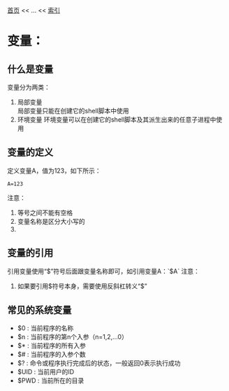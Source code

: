 [首页](/index.md) << ... << [索引](index.md)

# 变量：
## 什么是变量
变量分为两类：
1. 局部变量  
    局部变量只能在创建它的shell脚本中使用
2. 环境变量
    环境变量可以在创建它的shell脚本及其派生出来的任意子进程中使用

## 变量的定义
定义变量A，值为123，如下所示：
```
A=123
```
注意：
1. 等号之间不能有空格
2. 变量名称是区分大小写的
3. 

## 变量的引用
引用变量使用“$”符号后面跟变量名称即可，如引用变量A：`$A`
注意：
1. 如果要引用$符号本身，需要使用反斜杠转义“\$”

## 常见的系统变量
+ $0 : 当前程序的名称
+ $n : 当前程序的第n个入参（n=1,2,...0）
+ $* : 当前程序的所有入参
+ $# : 当前程序的入参个数
+ $? : 命令或程序执行完成后的状态，一般返回0表示执行成功
+ $UID : 当前用户的ID
+ $PWD : 当前所在的目录
